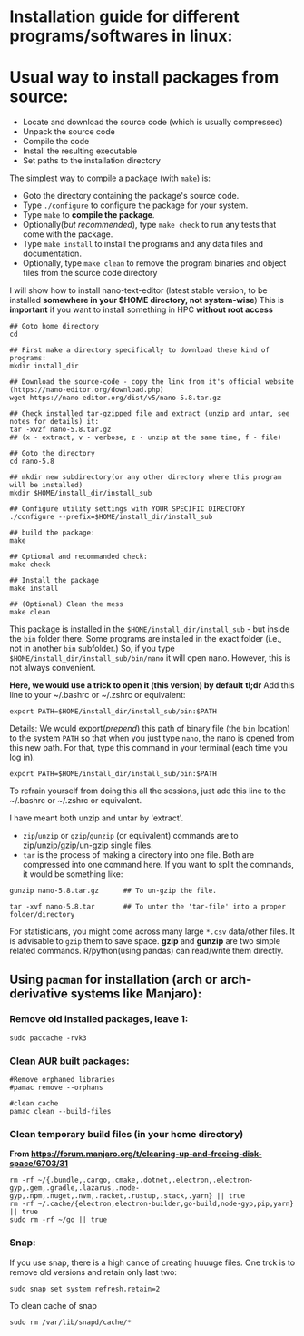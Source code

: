 # Installation guide for different programs/softwares in linux:


# Usual way to install packages from source:
 - Locate and download the source code (which is usually compressed)
 - Unpack the source code
 - Compile the code
 - Install the resulting executable
 - Set paths to the installation directory


The simplest way to compile a package (with `make`) is:
 - Goto the directory containing the package's source code.
 - Type `./configure` to configure the package for your system.
 - Type `make` to **compile the package**.
 - Optionally(*but recommended*), type `make check` to run any tests that come with the package.
 - Type `make install` to install the programs and any data files and documentation.
 - Optionally, type `make clean` to remove the program binaries and object files from the source code directory



I will show how to install nano-text-editor (latest stable version, to be installed **somewhere in your $HOME directory, not system-wise**)
This is **important** if you want to install something in HPC **without root access**

```
## Goto home directory
cd

## First make a directory specifically to download these kind of programs:
mkdir install_dir

## Download the source-code - copy the link from it's official website (https://nano-editor.org/download.php)
wget https://nano-editor.org/dist/v5/nano-5.8.tar.gz 

## Check installed tar-gzipped file and extract (unzip and untar, see notes for details) it:
tar -xvzf nano-5.8.tar.gz
## (x - extract, v - verbose, z - unzip at the same time, f - file)

## Goto the directory
cd nano-5.8

## mkdir new subdirectory(or any other directory where this program will be installed)
mkdir $HOME/install_dir/install_sub

## Configure utility settings with YOUR SPECIFIC DIRECTORY
./configure --prefix=$HOME/install_dir/install_sub

## build the package:
make

## Optional and recommanded check: 
make check 

## Install the package
make install

## (Optional) Clean the mess
make clean
```

This package is installed in the `$HOME/install_dir/install_sub` - but inside the `bin` folder there.
Some programs are installed in the exact folder (i.e., not in another `bin` subfolder.)
So, if you type `$HOME/install_dir/install_sub/bin/nano` it will open nano.
However, this is not always convenient. 

**Here, we would use a trick to open it (this version) by default**
**tl;dr**
Add this line to your ~/.bashrc or ~/.zshrc or equivalent:
```
export PATH=$HOME/install_dir/install_sub/bin:$PATH
```

Details:
We would export(*prepend*) this path of binary file (the `bin` location) to the system `PATH` so that when you just type `nano`, the nano is opened from this new path. For that, type this command in your terminal (each time you log in). 
```
export PATH=$HOME/install_dir/install_sub/bin:$PATH
```
To refrain yourself from doing this all the sessions, just add this line to the ~/.bashrc or ~/.zshrc or equivalent.








I have meant both unzip and untar by 'extract'. 
 - `zip`/`unzip` or `gzip`/`gunzip` (or equivalent) commands are to zip/unzip/gzip/un-gzip single files.
 - `tar` is the process of making a directory into one file.
Both are compressed into one command here. 
If you want to split the commands, it would be something like: 
```
gunzip nano-5.8.tar.gz 		## To un-gzip the file.

tar -xvf nano-5.8.tar 		## To unter the 'tar-file' into a proper folder/directory
```

For statisticians, you might come across many large `*.csv` data/other files. It is advisable to `gzip` them to save space.
**gzip** and **gunzip** are two simple related commands. R/python(using pandas) can read/write them directly.








## Using `pacman` for installation (arch or arch-derivative systems like Manjaro):


### Remove old installed packages, leave 1:
```
sudo paccache -rvk3
```


### Clean AUR built packages:

```
#Remove orphaned libraries
#pamac remove --orphans

#clean cache
pamac clean --build-files
```





### Clean temporary build files (in your home directory)
**From https://forum.manjaro.org/t/cleaning-up-and-freeing-disk-space/6703/31**
```
rm -rf ~/{.bundle,.cargo,.cmake,.dotnet,.electron,.electron-gyp,.gem,.gradle,.lazarus,.node-gyp,.npm,.nuget,.nvm,.racket,.rustup,.stack,.yarn} || true
rm -rf ~/.cache/{electron,electron-builder,go-build,node-gyp,pip,yarn} || true
sudo rm -rf ~/go || true
```





### Snap:
If you use snap, there is a high cance of creating huuuge files. One trck is to remove old versions and retain only last two:
```
sudo snap set system refresh.retain=2
```

To clean cache of snap
```
sudo rm /var/lib/snapd/cache/*
```

